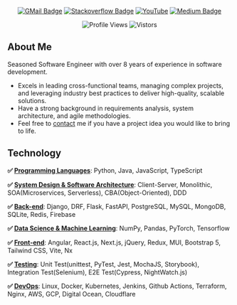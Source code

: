 <div id="badges" align="center">

[![GMail Badge](https://img.shields.io/badge/Gmail-D14836?style=for-the-badge&logo=gmail&logoColor=white)](mailto:temunel.p@gmail.com)
[![Stackoverflow Badge](https://img.shields.io/badge/stack%20overflow-FE7A16?logo=stack-overflow&logoColor=white&style=for-the-badge)](https://stackoverflow.com/users/23219369/skaihugger)
[![YouTube](https://img.shields.io/badge/YouTube-%23FF0000.svg?style=for-the-badge&logo=YouTube&logoColor=white)](https://stackoverflow.com/users/23219369/skaihugger)
[![Medium Badge](https://img.shields.io/badge/Medium-100000?style=for-the-badge&logo=medium&logoColor=white)](https://medium.com/@temunel)

</div>

<div id="profile-views" align="center">

![Profile Views](https://komarev.com/ghpvc/?username=temunel&style=flat-square&color=blue)
![Vistors](https://visitor-badge.laobi.icu/badge?page_id=temunel.temunel)

</div>

## About Me
Seasoned Software Engineer with over 8 years of experience in software development. 
- Excels in leading cross-functional teams, managing complex projects, and leveraging industry best practices to deliver high-quality, scalable solutions. 
- Have a strong background in requirements analysis, system architecture, and agile methodologies.
- Feel free to [contact](mailto:temunel.p@gmail.com) me if you have a project idea you would like to bring to life.

## Technology
**✅ <ins>Programming Languages</ins>**: Python, Java, JavaScript, TypeScript

**✅ <ins>System Design & Software Architecture</ins>**: Client-Server, Monolithic, SOA(Microservices, Serverless), CBA(Object-Oriented), DDD

**✅ <ins>Back-end</ins>**: Django, DRF, Flask, FastAPI, PostgreSQL, MySQL, MongoDB, SQLite, Redis, Firebase

**✅ <ins>Data Science & Machine Learning</ins>**:  NumPy, Pandas, PyTorch, Tensorflow

**✅ <ins>Front-end</ins>**: Angular, React.js, Next.js, jQuery, Redux, MUI, Bootstrap 5, Tailwind CSS, Vite, Nx

**✅ <ins>Testing</ins>**: Unit Test(unittest, PyTest, Jest, MochaJS, Storybook), Integration Test(Selenium), E2E Test(Cypress, NightWatch.js)

**✅ <ins>DevOps</ins>**:  Linux, Docker, Kubernetes, Jenkins, Github Actions, Terraform, Nginx, AWS, GCP, Digital Ocean, Cloudflare